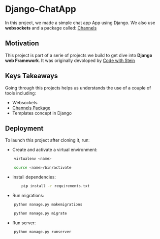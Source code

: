 # Django-ChatApp

In this project, we made a simple chat app App using Django.
We also use **websockets** and a package called: [Channels](https://pypi.org/project/channels/)

## Motivation

This project is part of a serie of projects we build to get dive into **Django web Framework**.
It was originally devoloped by [Code with Stein](https://www.youtube.com/watch?v=SF1k_Twr9cg)

## Keys Takeaways

Going through this projects helps us understands the use of a couple of tools including:   
    
- Websockets
- [Channels Package](https://pypi.org/project/channels/)
- Templates concept in Django


## Deployment

To launch this project after cloning it, run:

- Create and activate a virtual environment:
    
```bash
    virtualenv <name>

    source <name>/bin/activate
```

- Install dependencies:
    ```bash
        pip install -r requirements.txt
    ```
- Run migrations:
```bash
    python manage.py makemigrations 

    python manage.py migrate 
```
- Run server:
```bash
    python manage.py runserver
```